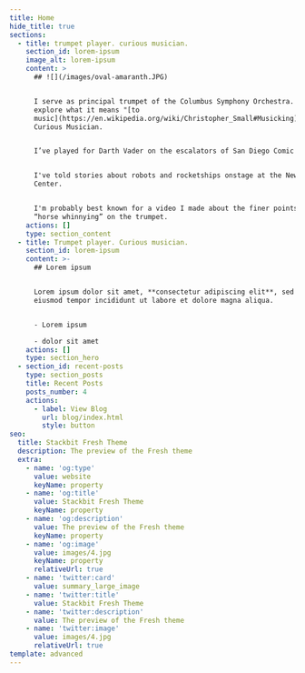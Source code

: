 ```yaml
---
title: Home
hide_title: true
sections:
  - title: trumpet player. curious musician.
    section_id: lorem-ipsum
    image_alt: lorem-ipsum
    content: >
      ## ![](/images/oval-amaranth.JPG)


      I serve as principal trumpet of the Columbus Symphony Orchestra. I also
      explore what it means "[to
      music](https://en.wikipedia.org/wiki/Christopher_Small#Musicking)" on The
      Curious Musician.


      I’ve played for Darth Vader on the escalators of San Diego Comic Con.


      I've told stories about robots and rocketships onstage at the New World
      Center.


      I'm probably best known for a video I made about the finer points of
      “horse whinnying” on the trumpet.
    actions: []
    type: section_content
  - title: Trumpet player. Curious musician.
    section_id: lorem-ipsum
    content: >-
      ## Lorem ipsum


      Lorem ipsum dolor sit amet, **consectetur adipiscing elit**, sed do
      eiusmod tempor incididunt ut labore et dolore magna aliqua.


      - Lorem ipsum

      - dolor sit amet
    actions: []
    type: section_hero
  - section_id: recent-posts
    type: section_posts
    title: Recent Posts
    posts_number: 4
    actions:
      - label: View Blog
        url: blog/index.html
        style: button
seo:
  title: Stackbit Fresh Theme
  description: The preview of the Fresh theme
  extra:
    - name: 'og:type'
      value: website
      keyName: property
    - name: 'og:title'
      value: Stackbit Fresh Theme
      keyName: property
    - name: 'og:description'
      value: The preview of the Fresh theme
      keyName: property
    - name: 'og:image'
      value: images/4.jpg
      keyName: property
      relativeUrl: true
    - name: 'twitter:card'
      value: summary_large_image
    - name: 'twitter:title'
      value: Stackbit Fresh Theme
    - name: 'twitter:description'
      value: The preview of the Fresh theme
    - name: 'twitter:image'
      value: images/4.jpg
      relativeUrl: true
template: advanced
---
```

